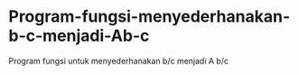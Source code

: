 # Program-fungsi-menyederhanakan-b-c-menjadi-Ab-c
Program fungsi untuk menyederhanakan b/c menjadi A b/c
